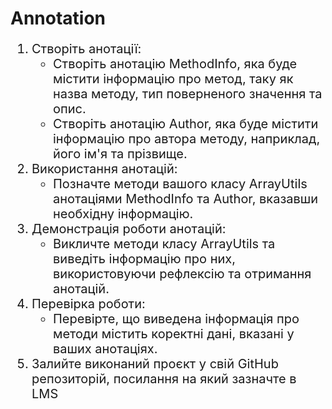 <h1>Annotation</h1>
<ol style="font-size: 20px">
<li>Створіть анотації:
<ul>
<li>Створіть анотацію MethodInfo, яка буде містити інформацію про метод, таку як назва методу, тип поверненого значення та опис.
</li>
<li>Створіть анотацію Author, яка буде містити інформацію про автора методу, наприклад, його ім'я та прізвище.
</li>
</ul>
</li>
<li>Використання анотацій:
<ul>
<li>Позначте методи вашого класу ArrayUtils анотаціями MethodInfo та Author, вказавши необхідну інформацію.
</li>
</ul>
</li>
<li>Демонстрація роботи анотацій:
<ul>
<li>Викличте методи класу ArrayUtils та виведіть інформацію про них, використовуючи рефлексію та отримання анотацій.</li>
</ul>
</li>
<li>Перевірка роботи:
<ul>
<li>Перевірте, що виведена інформація про методи містить коректні дані, вказані у ваших анотаціях.</li>
</ul>
</li>
<li>Залийте виконаний проєкт у свій GitHub репозиторій, посилання на який зазначте в LMS</ol></li>
</ol>

